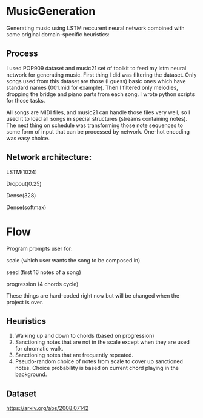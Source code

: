 # MusicGeneration
Generating music using LSTM reccurent neural network combined with some original domain-specific heuristics:

## Process
I used POP909 dataset and music21 set of toolkit to feed my lstm neural network for generating music. 
First thing I did was filtering the dataset. Only songs used from this dataset are those (I guess) basic ones which have standard names (001.mid for example). Then I filtered only melodies, dropping the bridge and piano parts from each song. I wrote python scripts for those tasks.

All songs are MIDI files, and music21 can handle those files very well, so I used it to load all songs in special structures (streams containing notes).
The next thing on schedule was transforming those note sequences to some form of input that can be processed by network. One-hot encoding was easy choice.

## Network architecture:
LSTM(1024)

Dropout(0.25)

Dense(328)

Dense(softmax)

# Flow 
Program prompts user for: 

scale (which user wants the song to be composed in)

seed (first 16 notes of a song)

progression (4 chords cycle)

These things are hard-coded right now but will be changed when the project is over.

## Heuristics 
1. Walking up and down to chords (based on progression)
2. Sanctioning notes that are not in the scale except when they are used for chromatic walk.
3. Sanctioning notes that are frequently repeated.
4. Pseudo-random choice of notes from scale to cover up sanctioned notes. Choice probability is based on current chord playing in the background.

## Dataset
https://arxiv.org/abs/2008.07142
